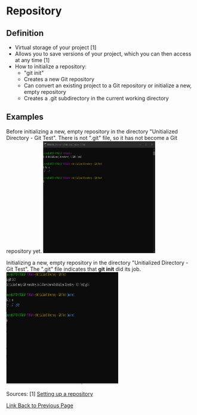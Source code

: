 # Repository


## Definition

* Virtual storage of your project [1]
* Allows you to save versions of your project, which you can then access at any time [1]
* How to initialize a repository:
    * "git init"
    * Creates a new Git repository
    * Can convert an existing project to a Git repository or initialize a new, empty repository
    * Creates a .git subdirectory in the current working directory

## Examples

Before initializing a new, empty repository in the directory "Unitialized Directory - Git Test". There is not ".git" file, so it has not become a Git repository yet.
<img src="./examples/git_init/Pre_initialization_git_init.jpg" width="300" height="300">

Initializing a new, empty repository in the directory "Unitialized Directory - Git Test". The ".git" file indicates that **git init** did its job.
<img src="./examples/git_init/Initialization_git_init.jpg" width="300" height="300">



Sources:
[1] [Setting up a repository](https://www.atlassian.com/git/tutorials/setting-up-a-repository)



[Link Back to Previous Page](/terms.md)